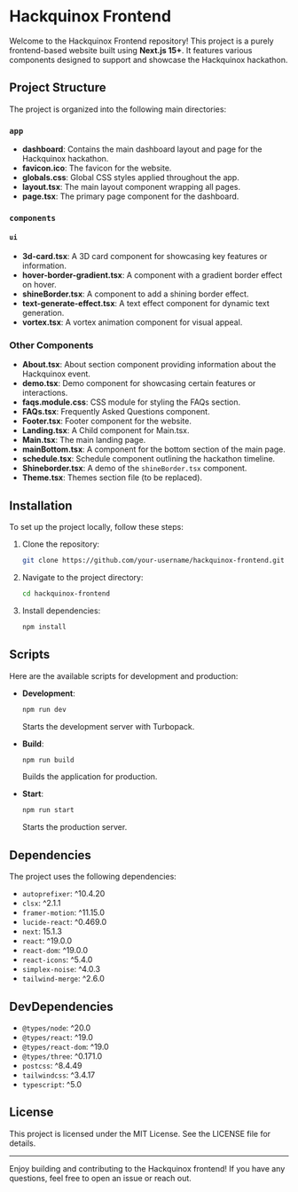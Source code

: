 # Hackquinox Frontend

Welcome to the Hackquinox Frontend repository! This project is a purely frontend-based website built using **Next.js 15+**. It features various components designed to support and showcase the Hackquinox hackathon.

## Project Structure

The project is organized into the following main directories:

### `app`
- **dashboard**: Contains the main dashboard layout and page for the Hackquinox hackathon.
- **favicon.ico**: The favicon for the website.
- **globals.css**: Global CSS styles applied throughout the app.
- **layout.tsx**: The main layout component wrapping all pages.
- **page.tsx**: The primary page component for the dashboard.

### `components`
#### `ui`
- **3d-card.tsx**: A 3D card component for showcasing key features or information.
- **hover-border-gradient.tsx**: A component with a gradient border effect on hover.
- **shineBorder.tsx**: A component to add a shining border effect.
- **text-generate-effect.tsx**: A text effect component for dynamic text generation.
- **vortex.tsx**: A vortex animation component for visual appeal.

### Other Components
- **About.tsx**: About section component providing information about the Hackquinox event.
- **demo.tsx**: Demo component for showcasing certain features or interactions.
- **faqs.module.css**: CSS module for styling the FAQs section.
- **FAQs.tsx**: Frequently Asked Questions component.
- **Footer.tsx**: Footer component for the website.
- **Landing.tsx**: A Child component for Main.tsx.
- **Main.tsx**: The main landing page.
- **mainBottom.tsx**: A component for the bottom section of the main page.
- **schedule.tsx**: Schedule component outlining the hackathon timeline.
- **Shineborder.tsx**: A demo of the `shineBorder.tsx` component.
- **Theme.tsx**: Themes section file (to be replaced).

## Installation

To set up the project locally, follow these steps:

1. Clone the repository:
   ```bash
   git clone https://github.com/your-username/hackquinox-frontend.git
   ```
2. Navigate to the project directory:
   ```bash
   cd hackquinox-frontend
   ```
3. Install dependencies:
   ```bash
   npm install
   ```

## Scripts

Here are the available scripts for development and production:

- **Development**:
  ```bash
  npm run dev
  ```
  Starts the development server with Turbopack.

- **Build**:
  ```bash
  npm run build
  ```
  Builds the application for production.

- **Start**:
  ```bash
  npm run start
  ```
  Starts the production server.

## Dependencies

The project uses the following dependencies:

- `autoprefixer`: ^10.4.20
- `clsx`: ^2.1.1
- `framer-motion`: ^11.15.0
- `lucide-react`: ^0.469.0
- `next`: 15.1.3
- `react`: ^19.0.0
- `react-dom`: ^19.0.0
- `react-icons`: ^5.4.0
- `simplex-noise`: ^4.0.3
- `tailwind-merge`: ^2.6.0

## DevDependencies

- `@types/node`: ^20.0
- `@types/react`: ^19.0
- `@types/react-dom`: ^19.0
- `@types/three`: ^0.171.0
- `postcss`: ^8.4.49
- `tailwindcss`: ^3.4.17
- `typescript`: ^5.0

## License

This project is licensed under the MIT License. See the LICENSE file for details.

---

Enjoy building and contributing to the Hackquinox frontend! If you have any questions, feel free to open an issue or reach out.
